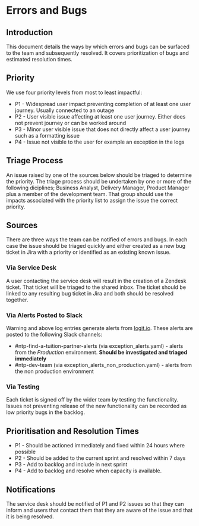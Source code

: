 # Errors and Bugs

## Introduction

This document details the ways by which errors and bugs can be surfaced to the team and subsequently resolved. It covers prioritization of bugs and estimated resolution times.

## Priority

We use four priority levels from most to least impactful:

* P1 - Widespread user impact preventing completion of at least one user journey. Usually connected to an outage
* P2 - User visible issue affecting at least one user journey. Either does not prevent journey or can be worked around
* P3 - Minor user visible issue that does not directly affect a user journey such as a formatting issue
* P4 - Issue not visible to the user for example an exception in the logs

## Triage Process

An issue raised by one of the sources below should be triaged to determine the priority. The triage process should be undertaken by one or more of the following diciplines; Business Analyst, Delivery Manager, Product Manager plus a member of the development team. That group should use the impacts associated with the priority list to assign the issue the correct priority.

## Sources

There are three ways the team can be notified of errors and bugs. In each case the issue should be triaged quickly and either created as a new bug ticket in Jira with a priority or identified as an existing known issue.

### Via Service Desk

A user contacting the service desk will result in the creation of a Zendesk ticket. That ticket will be triaged to the shared inbox. The ticket should be linked to any resulting bug ticket in Jira and both should be resolved together.

### Via Alerts Posted to Slack

Warning and above log entries generate alerts from [logit.io](https://dashboard.logit.io/a/11f9b93e-af04-480b-a838-4d3a19e93e39/s/5a330412-9270-4c5b-ba07-0035bf55fe95/elastalert/viewrules). These alerts are posted to the following Slack channels:

* #ntp-find-a-tuition-partner-alerts (via exception_alerts.yaml) - alerts from the *Production* environment. **Should be investigated and triaged immediately**
* #ntp-dev-team (via exception_alerts_non_production.yaml) - alerts from the non production environment

### Via Testing

Each ticket is signed off by the wider team by testing the functionality. Issues not preventing release of the new functionality can be recorded as low priority bugs in the backlog.

## Prioritisation and Resolution Times

* P1 - Should be actioned immediately and fixed within 24 hours where possible
* P2 - Should be added to the current sprint and resolved within 7 days
* P3 - Add to backlog and include in next sprint
* P4 - Add to backlog and resolve when capacity is available.

## Notifications

The service desk should be notified of P1 and P2 issues so that they can inform and users that contact them that they are aware of the issue and that it is being resolved.